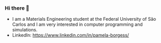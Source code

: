 ### Hi there 👋

- I am a Materials Engineering student at the Federal University of São Carlos and I am very interested in computer programming and simulations.
- LinkedIn: https://www.linkedin.com/in/pamela-borgess/
